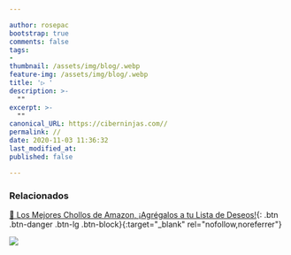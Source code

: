 ```yaml
---

author: rosepac
bootstrap: true
comments: false
tags:
- 
thumbnail: /assets/img/blog/.webp
feature-img: /assets/img/blog/.webp
title: '▷ '
description: >-
  ""
excerpt: >-
  ""
canonical_URL: https://ciberninjas.com//
permalink: //
date: 2020-11-03 11:36:32
last_modified_at: 
published: false

---
```


<!-- https://analyticsindiamag.com/microsoft-releases-free-app-to-train-ai-models-without-writing-any-code/ -->

### **Relacionados** <!-- omit in toc -->

[]()

[🛒 Los Mejores Chollos de Amazon, ¡Agrégalos a tu Lista de Deseos!](/amazon/ "Los Mejores Chollos de Amazon, Ofertas Flash, Black Monday y Amazon Prime Day"){: .btn .btn-danger .btn-lg .btn-block}{:target="_blank" rel="nofollow,noreferrer"}

![](/assets/img/blog/.webp "")